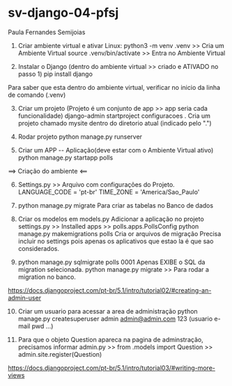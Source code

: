 # sv-django-04-pfsj
Paula Fernandes Semijoias


1) Criar ambiente virtual e ativar
Linux:
		python3 -m venv .venv         >> Cria um Ambiente Virtual
		source .venv/bin/activate     >> Entra no Ambiente Virtual

2) Instalar o Django (dentro do ambiente virtual >> criado e ATIVADO no passo 1)
	pip install django

Para saber que esta dentro do ambiente virtual, verificar no inicio da linha de comando (.venv)

	
3) Criar um projeto (Projeto é um conjunto de app >> app seria cada funcionalidade)
	django-admin startproject configuracoes .
	Cria um projeto chamado mysite dentro do diretorio atual (indicado pelo ".")

4) Rodar projeto
	python manage.py runserver

5) Criar um APP -- Aplicação(deve estar com o Ambiente Virtual ativo)
    python manage.py startapp polls

==> Criação do ambiente <==

6) Settings.py >> Arquivo com configurações do Projeto.
   LANGUAGE_CODE = 'pt-br'
   TIME_ZONE = 'America/Sao_Paulo'

7) python manage.py migrate
   Para criar as tabelas no Banco de dados

8) Criar os modelos em models.py
   Adicionar a aplicação no projeto
   settings.py >> Installed apps >> polls.apps.PollsConfig
   python manage.py makemigrations polls
      Cria or arquivos de migração
      Precisa incluir no settings pois apenas os aplicativos que estao la é que sao considerados.

9) python manage.py sqlmigrate polls 0001
   Apenas EXIBE o SQL da migration selecionada.
   python manage.py migrate >> Para rodar a migration no banco.

https://docs.djangoproject.com/pt-br/5.1/intro/tutorial02/#creating-an-admin-user

10) Criar um usuario para acessar a area de administração
    python manage.py createsuperuser
    admin   admin@admin.com    123    (usuario e-mail pwd ...)

11) Para que o objeto Question apareca na pagina de adminstração, precisamos informar
    admin.py >> from .models import Question >> admin.site.register(Question)

https://docs.djangoproject.com/pt-br/5.1/intro/tutorial03/#writing-more-views



